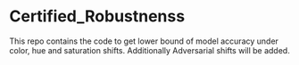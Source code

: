 # Certified_Robustnenss
This repo contains the code to get lower bound of model accuracy under color, hue and saturation shifts. Additionally Adversarial shifts will be added.
